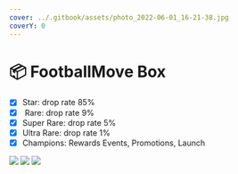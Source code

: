 ```yaml
---
cover: ../.gitbook/assets/photo_2022-06-01_16-21-38.jpg
coverY: 0
---
```


# 📦 FootballMove Box

* [x] Star: drop rate 85%
* [x] &#x20;Rare: drop rate 9%&#x20;
* [x] Super Rare: drop rate 5%&#x20;
* [x] Ultra Rare: drop rate 1%&#x20;
* [x] Champions: Rewards Events, Promotions, Launch

![](../.gitbook/assets/photo\_2022-06-01\_18-46-49.jpg) ![](../.gitbook/assets/photo\_2022-06-01\_18-46-51.jpg) ![](../.gitbook/assets/photo\_2022-06-01\_18-46-54.jpg)
